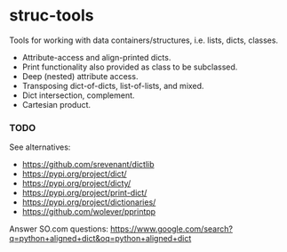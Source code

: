 # struc-tools

Tools for working with data containers/structures,
i.e. lists, dicts, classes.

- Attribute-access and align-printed dicts.
- Print functionality also provided as class to be subclassed.
- Deep (nested) attribute access.
- Transposing dict-of-dicts, list-of-lists, and mixed.
- Dict intersection, complement.
- Cartesian product.

### TODO
See alternatives:
- <https://github.com/srevenant/dictlib>
- <https://pypi.org/project/dict/>
- <https://pypi.org/project/dicty/>
- <https://pypi.org/project/print-dict/>
- <https://pypi.org/project/dictionaries/>
- <https://github.com/wolever/pprintpp>

Answer SO.com questions:
<https://www.google.com/search?q=python+aligned+dict&oq=python+aligned+dict>

